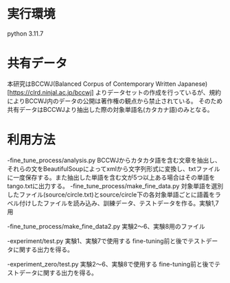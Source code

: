 # 実行環境
python 3.11.7

# 共有データ
本研究はBCCWJ(Balanced Corpus of Contemporary
Written Japanese) [https://clrd.ninjal.ac.jp/bccwj] よりデータセットの作成を行っているが、規約によりBCCWJ内のデータの公開は著作権の観点から禁止されている。
そのため共有データはBCCWJより抽出した際の対象単語名(カタカナ語)のみとなる。

# 利用方法
-fine_tune_process/analysis.py
BCCWJからカタカタ語を含む文章を抽出し、それらの文をBeautifulSoupによってxmlから文字列形式に変換し、txtファイルに一度保存する。また抽出した単語を含む文が5つ以上ある場合はその単語をtango.txtに出力する。
-fine_tune_process/make_fine_data.py
対象単語を選別したファイル(source/circle.txt)とsource/circle下の各対象単語ごとに語義をラベル付けしたファイルを読み込み、訓練データ、テストデータを作る。実験1,7用

-fine_tune_process/make_fine_data2.py
実験2～6、実験8用のファイル

-experiment/test.py
実験1、実験7で使用する
fine-tuning前と後でテストデータに関する出力を得る。

-experiment_zero/test.py
実験2～6、実験8で使用する
fine-tuning前と後でテストデータに関する出力を得る。
